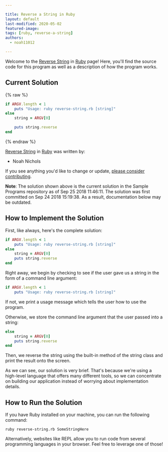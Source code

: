 ```yaml
---

title: Reverse a String in Ruby
layout: default
last-modified: 2020-05-02
featured-image:
tags: [ruby, reverse-a-string]
authors:
  - noah11012

---
```


Welcome to the [Reverse String](https://sampleprograms.io/projects/reverse-string) in [Ruby](https://sampleprograms.io/languages/ruby) page! Here, you'll find the source code for this program as well as a description of how the program works.

## Current Solution

{% raw %}

```ruby
if ARGV.length < 1
    puts "Usage: ruby reverse-string.rb [string]"
else
    string = ARGV[0]

    puts string.reverse
end
```

{% endraw %}

[Reverse String](https://sampleprograms.io/projects/reverse-string) in [Ruby](https://sampleprograms.io/languages/ruby) was written by:

- Noah Nichols

If you see anything you'd like to change or update, [please consider contributing](https://github.com/TheRenegadeCoder/sample-programs).

**Note**: The solution shown above is the current solution in the Sample Programs repository as of Sep 25 2018 11:46:11. The solution was first committed on Sep 24 2018 15:19:38. As a result, documentation below may be outdated.

## How to Implement the Solution

First, like always, here's the complete solution:

```ruby
if ARGV.length < 1
    puts "Usage: ruby reverse-string.rb [string]"
else
    string = ARGV[0]
    puts string.reverse
end
```

Right away, we begin by checking to see if the user gave us a string in the
form of a command line argument:

```ruby
if ARGV.length < 1
    puts "Usage: ruby reverse-string.rb [string]"
```

If not, we print a usage message which tells the user how to use the program.

Otherwise, we store the command line argument that the user passed into a string:

```ruby
else
    string = ARGV[0]
    puts string.reverse
end
```

Then, we reverse the string using the built-in method of the string class and
print the result onto the screen.

As we can see, our solution is very brief. That's because we're using a
high-level language that offers many different tools, so we can concentrate on
building our application instead of worrying about implementation details.


## How to Run the Solution

If you have Ruby installed on your machine, you can run the following command:

```console
ruby reverse-string.rb SomeStringHere
```

Alternatively, websites like REPL allow you to run code from several programming
languages in your browser. Feel free to leverage one of those!
